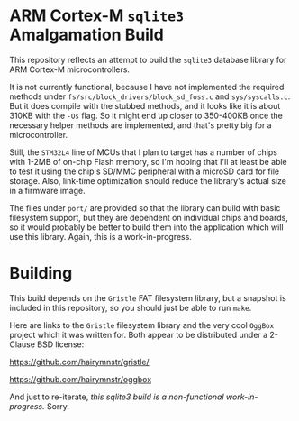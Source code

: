 # ARM Cortex-M `sqlite3` Amalgamation Build

This repository reflects an attempt to build the `sqlite3` database library for ARM Cortex-M microcontrollers.

It is not currently functional, because I have not implemented the required methods under `fs/src/block_drivers/block_sd_foss.c` and `sys/syscalls.c`. But it does compile with the stubbed methods, and it looks like it is about 310KB with the `-Os` flag. So it might end up closer to 350-400KB once the necessary helper methods are implemented, and that's pretty big for a microcontroller.

Still, the `STM32L4` line of MCUs that I plan to target has a number of chips with 1-2MB of on-chip Flash memory, so I'm hoping that I'll at least be able to test it using the chip's SD/MMC peripheral with a microSD card for file storage. Also, link-time optimization should reduce the library's actual size in a firmware image.

The files under `port/` are provided so that the library can build with basic filesystem support, but they are dependent on individual chips and boards, so it would probably be better to build them into the application which will use this library. Again, this is a work-in-progress.

# Building

This build depends on the `Gristle` FAT filesystem library, but a snapshot is included in this repository, so you should just be able to run `make`.

Here are links to the `Gristle` filesystem library and the very cool `OggBox` project which it was written for. Both appear to be distributed under a 2-Clause BSD license:

https://github.com/hairymnstr/gristle/

https://github.com/hairymnstr/oggbox

And just to re-iterate, _this sqlite3 build is a non-functional work-in-progress._ Sorry.

